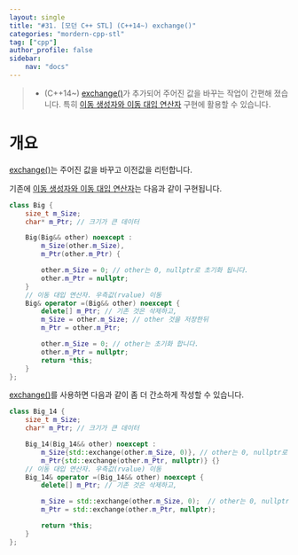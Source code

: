 ```yaml
---
layout: single
title: "#31. [모던 C++ STL] (C++14~) exchange()"
categories: "mordern-cpp-stl"
tag: ["cpp"]
author_profile: false
sidebar: 
    nav: "docs"
---
```


> * (C++14~) [exchange()](https://tango1202.github.io/mordern-cpp-stl/mordern-cpp-stl-exchange/)가 추가되어 주어진 값을 바꾸는 작업이 간편해 졌습니다. 특히 [이동 생성자와 이동 대입 연산자](https://tango1202.github.io/mordern-cpp/mordern-cpp-rvalue-value-category-move/#%EC%9D%B4%EB%8F%99-%EC%97%B0%EC%82%B0%EC%9D%B4%EB%8F%99-%EC%83%9D%EC%84%B1-%EC%9D%B4%EB%8F%99-%EB%8C%80%EC%9E%85--%EC%9A%B0%EC%B8%A1%EA%B0%92-%EC%B0%B8%EC%A1%B0-%EC%9D%B4%EB%8F%99-%EC%83%9D%EC%84%B1%EC%9E%90-%EC%9D%B4%EB%8F%99-%EB%8C%80%EC%9E%85-%EC%97%B0%EC%82%B0%EC%9E%90) 구현에 활용할 수 있습니다.

# 개요

[exchange()](https://tango1202.github.io/mordern-cpp-stl/mordern-cpp-stl-exchange/)는 주어진 값을 바꾸고 이전값을 리턴합니다.

기존에 [이동 생성자와 이동 대입 연산자](https://tango1202.github.io/mordern-cpp/mordern-cpp-rvalue-value-category-move/#%EC%9D%B4%EB%8F%99-%EC%97%B0%EC%82%B0%EC%9D%B4%EB%8F%99-%EC%83%9D%EC%84%B1-%EC%9D%B4%EB%8F%99-%EB%8C%80%EC%9E%85--%EC%9A%B0%EC%B8%A1%EA%B0%92-%EC%B0%B8%EC%A1%B0-%EC%9D%B4%EB%8F%99-%EC%83%9D%EC%84%B1%EC%9E%90-%EC%9D%B4%EB%8F%99-%EB%8C%80%EC%9E%85-%EC%97%B0%EC%82%B0%EC%9E%90)는 다음과 같이 구현됩니다.

```cpp
class Big {
    size_t m_Size;
    char* m_Ptr; // 크기가 큰 데이터

    Big(Big&& other) noexcept : 
        m_Size(other.m_Size),
        m_Ptr(other.m_Ptr) {

        other.m_Size = 0; // other는 0, nullptr로 초기화 됩니다.
        other.m_Ptr = nullptr;
    } 
    // 이동 대입 연산자. 우측값(rvalue) 이동
    Big& operator =(Big&& other) noexcept {
        delete[] m_Ptr; // 기존 것은 삭제하고,
        m_Size = other.m_Size; // other 것을 저장한뒤
        m_Ptr = other.m_Ptr;

        other.m_Size = 0; // other는 초기화 합니다.
        other.m_Ptr = nullptr;
        return *this;
    }   
};
```

[exchange()](https://tango1202.github.io/mordern-cpp-stl/mordern-cpp-stl-exchange/)를 사용하면 다음과 같이 좀 더 간소하게 작성할 수 있습니다.

```cpp
class Big_14 {
    size_t m_Size;
    char* m_Ptr; // 크기가 큰 데이터

    Big_14(Big_14&& other) noexcept : 
        m_Size{std::exchange(other.m_Size, 0)}, // other는 0, nullptr로 초기화 됩니다.
        m_Ptr{std::exchange(other.m_Ptr, nullptr)} {} 
    // 이동 대입 연산자. 우측값(rvalue) 이동
    Big_14& operator =(Big_14&& other) noexcept {
        delete[] m_Ptr; // 기존 것은 삭제하고,

        m_Size = std::exchange(other.m_Size, 0);  // other는 0, nullptr로 초기화 됩니다.
        m_Ptr = std::exchange(other.m_Ptr, nullptr);

        return *this;
    }   
};
```

